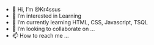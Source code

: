 - 👋 Hi, I’m @Kr4ssus
- 👀 I’m interested in Learning
- 🌱 I’m currently learning HTML, CSS, Javascript, TSQL
- 💞️ I’m looking to collaborate on ...
- 📫 How to reach me ...

<!---
Kr4ssus/Kr4ssus is a ✨ special ✨ repository because its `README.md` (this file) appears on your GitHub profile.
You can click the Preview link to take a look at your changes.
--->
